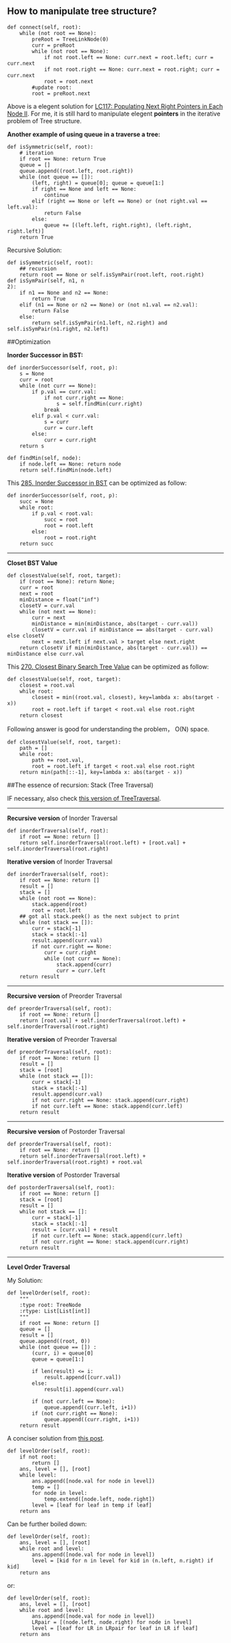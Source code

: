 ## How to manipulate tree structure?
```
def connect(self, root):
    while (not root == None):
        preRoot = TreeLinkNode(0)
        curr = preRoot
        while (not root == None):
            if not root.left == None: curr.next = root.left; curr = curr.next
            if not root.right == None: curr.next = root.right; curr = curr.next
            root = root.next
        #update root:
        root = preRoot.next
```
Above is a elegent solution for [LC117: Populating Next Right Pointers in Each Node II](https://leetcode.com/problems/populating-next-right-pointers-in-each-node-ii/description/). For me, it is still hard to manipulate elegent **pointers** in the iterative problem of Tree structure.

**Another example of using queue in a traverse a tree:**

```
def isSymmetric(self, root):
    # iteration
    if root == None: return True
    queue = []
    queue.append((root.left, root.right))
    while (not queue == []):
        (left, right) = queue[0]; queue = queue[1:]
        if right == None and left == None:
            continue
        elif (right == None or left == None) or (not right.val == left.val):
            return False
        else:
            queue += [(left.left, right.right), (left.right, right.left)]
    return True
```

Recursive Solution:

```
def isSymmetric(self, root):
    ## recursion
    return root == None or self.isSymPair(root.left, root.right)
def isSymPair(self, n1, n
2):
    if n1 == None and n2 == None:
        return True
    elif (n1 == None or n2 == None) or (not n1.val == n2.val):
        return False
    else:
        return self.isSymPair(n1.left, n2.right) and self.isSymPair(n1.right, n2.left)
```

##Optimization

**Inorder Successor in BST:**


```
def inorderSuccessor(self, root, p):
    s = None
    curr = root
    while (not curr == None):
        if p.val == curr.val:
            if not curr.right == None:
                s = self.findMin(curr.right)
            break
        elif p.val < curr.val:
            s = curr
            curr = curr.left
        else:
            curr = curr.right
    return s
    
def findMin(self, node):
    if node.left == None: return node
    return self.findMin(node.left)
```     
This [285. Inorder Successor in BST](https://leetcode.com/problems/inorder-successor-in-bst/discuss/) can be optimized as follow:

```
def inorderSuccessor(self, root, p):
	succ = None
	while root:
	    if p.val < root.val:
	        succ = root
	        root = root.left
	    else:
	        root = root.right
	return succ
```

---

**Closet BST Value**

```
def closestValue(self, root, target):
    if (root == None): return None;
    curr = root
    next = root
    minDistance = float("inf")
    closetV = curr.val
    while (not next == None):
        curr = next
        minDistance = min(minDistance, abs(target - curr.val))
        closetV = curr.val if minDistance == abs(target - curr.val) else closetV
        next = next.left if next.val > target else next.right
    return closetV if min(minDistance, abs(target - curr.val)) == minDistance else curr.val
```

This [270. Closest Binary Search Tree Value](https://leetcode.com/problems/closest-binary-search-tree-value/discuss/) can be optimized as follow:

```
def closestValue(self, root, target):
    closest = root.val
    while root:
        closest = min((root.val, closest), key=lambda x: abs(target - x))
        root = root.left if target < root.val else root.right
    return closest
```
Following answer is good for understanding the problem， O(N) space.

```
def closestValue(self, root, target):
    path = []
    while root:
        path += root.val,
        root = root.left if target < root.val else root.right
    return min(path[::-1], key=lambda x: abs(target - x))
```
##The essence of recursion: Stack (Tree Traversal)

IF necessary, also check [this version of TreeTraversal](https://leetcode.com/problems/binary-tree-postorder-traversal/discuss/).

---
**Recursive version** of Inorder Traversal

```
def inorderTraversal(self, root):
    if root == None: return []
    return self.inorderTraversal(root.left) + [root.val] + self.inorderTraversal(root.right)
```
**Iterative version** of Inorder Traversal

```
def inorderTraversal(self, root):
    if root == None: return []
    result = []
    stack = []
    while (not root == None):
        stack.append(root)
        root = root.left
    ## got all stack.peek() as the next subject to print
    while (not stack == []):
        curr = stack[-1]
        stack = stack[:-1]
        result.append(curr.val)
        if not curr.right == None:
            curr = curr.right
            while (not curr == None):
                stack.append(curr)
                curr = curr.left
    return result
```
---
**Recursive version** of Preorder Traversal

```
def preorderTraversal(self, root):
    if root == None: return []
    return [root.val] + self.inorderTraversal(root.left) + self.inorderTraversal(root.right)
```

**Iterative version** of Preorder Traversal

```
def preorderTraversal(self, root):
    if root == None: return []
    result = []
    stack = [root]
    while (not stack == []):
        curr = stack[-1]
        stack = stack[:-1]
        result.append(curr.val)
        if not curr.right == None: stack.append(curr.right)
        if not curr.left == None: stack.append(curr.left)
    return result
```
---
**Recursive version** of Postorder Traversal

```
def preorderTraversal(self, root):
    if root == None: return []
    return self.inorderTraversal(root.left) + self.inorderTraversal(root.right) + root.val
```

**Iterative version** of Postorder Traversal

```
def postorderTraversal(self, root):
    if root == None: return []
    stack = [root]
    result = []
    while not stack == []:
        curr = stack[-1]
        stack = stack[:-1]
        result = [curr.val] + result
        if not curr.left == None: stack.append(curr.left)
        if not curr.right == None: stack.append(curr.right)
    return result
```

---
**Level Order Traversal**

My Solution:

```
def levelOrder(self, root):
    """
    :type root: TreeNode
    :rtype: List[List[int]]
    """
    if root == None: return []
    queue = []
    result = []
    queue.append((root, 0))
    while (not queue == []) :
        (curr, i) = queue[0]
        queue = queue[1:]
        
        if len(result) <= i:
            result.append([curr.val])
        else:
            result[i].append(curr.val)
            
        if (not curr.left == None):
            queue.append((curr.left, i+1))
        if (not curr.right == None):
            queue.append((curr.right, i+1))
    return result
```

A conciser solution from [this post](https://discuss.leetcode.com/topic/26402/5-6-lines-fast-python-solution-48-ms/2).

```
def levelOrder(self, root):
    if not root:
        return []
    ans, level = [], [root]
    while level:
        ans.append([node.val for node in level])
        temp = []
        for node in level:
            temp.extend([node.left, node.right])
        level = [leaf for leaf in temp if leaf]
    return ans
```

Can be further boiled down:

```
def levelOrder(self, root):
    ans, level = [], [root]
    while root and level:
        ans.append([node.val for node in level])            
        level = [kid for n in level for kid in (n.left, n.right) if kid]
    return ans
```

or:

```
def levelOrder(self, root):
    ans, level = [], [root]
    while root and level:
        ans.append([node.val for node in level])
        LRpair = [(node.left, node.right) for node in level]
        level = [leaf for LR in LRpair for leaf in LR if leaf]
    return ans
```